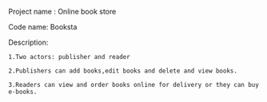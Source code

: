 Project name : Online book store

Code name: Booksta

Description: 

    1.Two actors: publisher and reader
    
    2.Publishers can add books,edit books and delete and view books.
    
    3.Readers can view and order books online for delivery or they can buy e-books.
